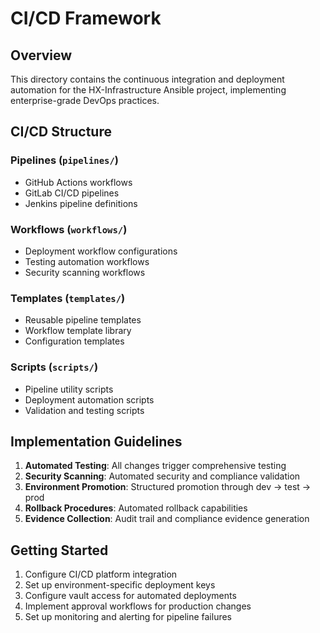 
# CI/CD Framework

## Overview
This directory contains the continuous integration and deployment automation for the HX-Infrastructure Ansible project, implementing enterprise-grade DevOps practices.

## CI/CD Structure

### Pipelines (`pipelines/`)
- GitHub Actions workflows
- GitLab CI/CD pipelines
- Jenkins pipeline definitions

### Workflows (`workflows/`)
- Deployment workflow configurations
- Testing automation workflows
- Security scanning workflows

### Templates (`templates/`)
- Reusable pipeline templates
- Workflow template library
- Configuration templates

### Scripts (`scripts/`)
- Pipeline utility scripts
- Deployment automation scripts
- Validation and testing scripts

## Implementation Guidelines

1. **Automated Testing**: All changes trigger comprehensive testing
2. **Security Scanning**: Automated security and compliance validation
3. **Environment Promotion**: Structured promotion through dev → test → prod
4. **Rollback Procedures**: Automated rollback capabilities
5. **Evidence Collection**: Audit trail and compliance evidence generation

## Getting Started

1. Configure CI/CD platform integration
2. Set up environment-specific deployment keys
3. Configure vault access for automated deployments
4. Implement approval workflows for production changes
5. Set up monitoring and alerting for pipeline failures

